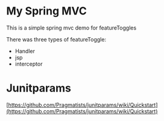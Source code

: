 # My Spring MVC 
 This is a simple spring mvc demo for featureToggles

There was three types of featureToggle:
- Handler 
- jsp
- interceptor

# Junitparams

[https://github.com/Pragmatists/junitparams/wiki/Quickstart](https://github.com/Pragmatists/junitparams/wiki/Quickstart)